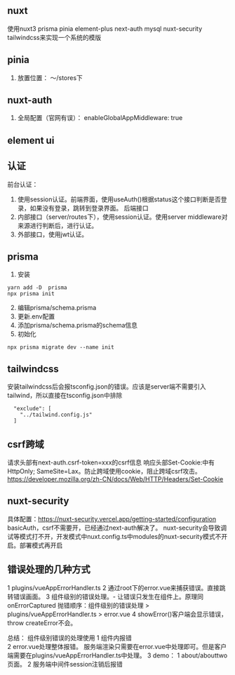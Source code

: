 ## nuxt 
使用nuxt3 prisma pinia element-plus next-auth mysql nuxt-security tailwindcss来实现一个系统的模版

## pinia
1. 放置位置：
～/stores下

## nuxt-auth 
1. 全局配置（官网有误）：    enableGlobalAppMiddleware: true

## element ui

## 认证
前台认证：
1. 使用session认证。前端界面，使用useAuth()根据status这个接口判断是否登录，如果没有登录，跳转到登录界面。 
后端接口
1. 内部接口（server/routes下），使用session认证。使用server middleware对来源进行判断后，进行认证。
2. 外部接口，使用jwt认证。 

## prisma
1. 安装
```
yarn add -D  prisma
npx prisma init
```
2. 编辑prisma/schema.prisma
3. 更新.env配置
4. 添加prisma/schema.prisma的schema信息
5. 初始化
```
npx prisma migrate dev --name init 
```

## tailwindcss
安装tailwindcss后会报tsconfig.json的错误。应该是server端不需要引入tailwind，所以直接在tsconfig.json中排除
```
  "exclude": [
    "../tailwind.config.js"
  ]
```
  

## csrf跨域
请求头部有next-auth.csrf-token=xxx的csrf信息
响应头部Set-Cookie:中有HttpOnly; SameSite=Lax。防止跨域使用cookie，阻止跨域csrf攻击。
https://developer.mozilla.org/zh-CN/docs/Web/HTTP/Headers/Set-Cookie

## nuxt-security
具体配置：https://nuxt-security.vercel.app/getting-started/configuration
basicAuth，csrf不需要开，已经通过next-auth解决了。
nuxt-security会导致调试等模式打不开，开发模式中nuxt.config.ts中modules的nuxt-security模式不开启。部署模式再开启

## 错误处理的几种方式
1 plugins/vueAppErrorHandler.ts
2 通过root下的error.vue来捕获错误。直接跳转错误画面。
3 组件级别的错误处理。- <NuxtErrorBoundary>让错误只发生在组件上。原理同onErrorCaptured
抛错顺序：<NuxtErrorBoundary>组件级别的错误处理 > plugins/vueAppErrorHandler.ts > error.vue
4 showError()客户端会显示错误，throw createError不会。

总结：
组件级别错误的处理使用
1 组件内报错<NuxtErrorBoundary>    
2 error.vue处理整体报错。
  服务端渲染只需要在error.vue中处理即可。但是客户端需要在plugins/vueAppErrorHandler.ts中处理。
3 demo： 1 about/abouttwo页面。 
         2 服务端中间件session注销后报错




